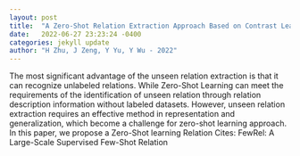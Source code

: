 ```yaml
---
layout: post
title:  "A Zero-Shot Relation Extraction Approach Based on Contrast Learning"
date:   2022-06-27 23:23:24 -0400
categories: jekyll update
author: "H Zhu, J Zeng, Y Yu, Y Wu - 2022"
---
```

The most significant advantage of the unseen relation extraction is that it can recognize unlabeled relations. While Zero-Shot Learning can meet the requirements of the identification of unseen relation through relation description information without labeled datasets. However, unseen relation extraction requires an effective method in representation and generalization, which become a challenge for zero-shot learning approach. In this paper, we propose a Zero-Shot learning Relation  Cites: FewRel: A Large-Scale Supervised Few-Shot Relation